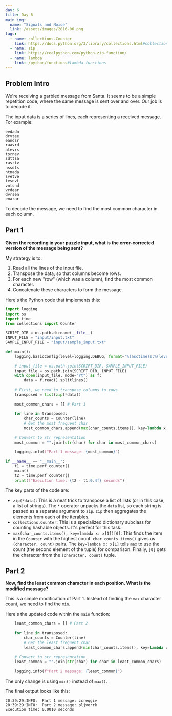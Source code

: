 ```yaml
---
day: 6
title: Day 6
main_img:
  name: "Signals and Noise"
  link: /assets/images/2016-06.png
tags:
  - name: collections.Counter
    link: https://docs.python.org/3/library/collections.html#collections.Counter
  - name: zip
    link: https://realpython.com/python-zip-function/
  - name: lambda
    link: /python/functions#lambda-functions
---
```

## Problem Intro

We're receiving a garbled message from Santa. It seems to be a simple repetition code, where the same message is sent over and over. Our job is to decode it.

The input data is a series of lines, each representing a received message. For example:

```text
eedadn
drvtee
eandsr
raavrd
atevrs
tsrnev
sdttsa
rasrtv
nssdts
ntnada
svetve
tesnvt
vntsnd
vrdear
dvrsen
enarar
```

To decode the message, we need to find the most common character in each column.

## Part 1

**Given the recording in your puzzle input, what is the error-corrected version of the message being sent?**

My strategy is to:
1.  Read all the lines of the input file.
2.  Transpose the data, so that columns become rows.
3.  For each new "row" (which was a column), find the most common character.
4.  Concatenate these characters to form the message.

Here's the Python code that implements this:

```python
import logging
import os
import time
from collections import Counter

SCRIPT_DIR = os.path.dirname(__file__) 
INPUT_FILE = "input/input.txt"
SAMPLE_INPUT_FILE = "input/sample_input.txt"

def main():
    logging.basicConfig(level=logging.DEBUG, format="%(asctime)s:%(levelname)s:	%(message)s")
        
    # input_file = os.path.join(SCRIPT_DIR, SAMPLE_INPUT_FILE)
    input_file = os.path.join(SCRIPT_DIR, INPUT_FILE)
    with open(input_file, mode="rt") as f:
        data = f.read().splitlines()
        
    # First, we need to transpose columns to rows
    transposed = list(zip(*data))
    
    most_common_chars = [] # Part 1
        
    for line in transposed:
        char_counts = Counter(line)
        # Get the most frequent char
        most_common_chars.append(max(char_counts.items(), key=lambda x: x[1])[0])
    
    # Convert to str representation
    most_common = "".join(str(char) for char in most_common_chars)
    
    logging.info(f"Part 1 message: {most_common}")

if __name__ == "__main__":
    t1 = time.perf_counter()
    main()
    t2 = time.perf_counter()
    print(f"Execution time: {t2 - t1:0.4f} seconds")
```

The key parts of the code are:

-   `zip(*data)`: This is a neat trick to transpose a list of lists (or in this case, a list of strings). The `*` operator unpacks the `data` list, so each string is passed as a separate argument to `zip`. `zip` then aggregates the elements from each of the iterables.
-   `collections.Counter`: This is a specialized dictionary subclass for counting hashable objects. It's perfect for this task.
-   `max(char_counts.items(), key=lambda x: x[1])[0]`: This finds the item in the `Counter` with the highest count. `char_counts.items()` gives us `(character, count)` pairs. The `key=lambda x: x[1]` tells `max` to use the count (the second element of the tuple) for comparison. Finally, `[0]` gets the character from the `(character, count)` tuple.

## Part 2

**Now, find the least common character in each position. What is the modified message?**

This is a simple modification of Part 1. Instead of finding the `max` character count, we need to find the `min`.

Here's the updated code within the `main` function:

```python
    least_common_chars = [] # Part 2
        
    for line in transposed:
        char_counts = Counter(line)
        # Get the least frequent char
        least_common_chars.append(min(char_counts.items(), key=lambda x: x[1])[0])
    
    # Convert to str representation
    least_common = "".join(str(char) for char in least_common_chars)
    
    logging.info(f"Part 2 message: {least_common}")
```

The only change is using `min()` instead of `max()`.

The final output looks like this:

```text
20:39:29:INFO:	Part 1 message: zcreqgiv
20:39:29:INFO:	Part 2 message: pljvorrk
Execution time: 0.0010 seconds
```
